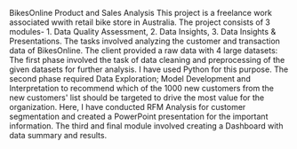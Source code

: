 BikesOnline Product and Sales Analysis 
This project is a freelance work associated wwith retail bike store in Australia. The project consists of 3 modules- 1. Data Quality Assessment, 2. Data Insights, 3. Data Insights & Presentations. 
The tasks involved analyzing the customer and transaction data of BikesOnline. The client provided a raw data with 4 large datasets: The first phase involved the task of data cleaning and preprocessing of the given datasets for further analysis. 
I have used Python for this purpose. The second phase required Data Exploration; Model Development and Interpretation to recommend which of the 1000 new customers from the new customers' list should be targeted to drive the most value for the organization. 
Here, I have conducted RFM Analysis for customer segmentation and created a PowerPoint presentation for the important information. The third and final module involved creating a Dashboard with data summary and results.
